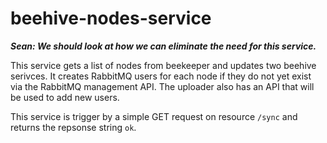 # beehive-nodes-service

**_Sean: We should look at how we can eliminate the need for this service._**

This service gets a list of nodes from beekeeper and updates two beehive serivces. It creates RabbitMQ users for each node if they do not yet exist via the RabbitMQ management API. The uploader also has an API that will be used to add new users.

This service is trigger by a simple GET request on resource `/sync` and returns the repsonse string `ok`.